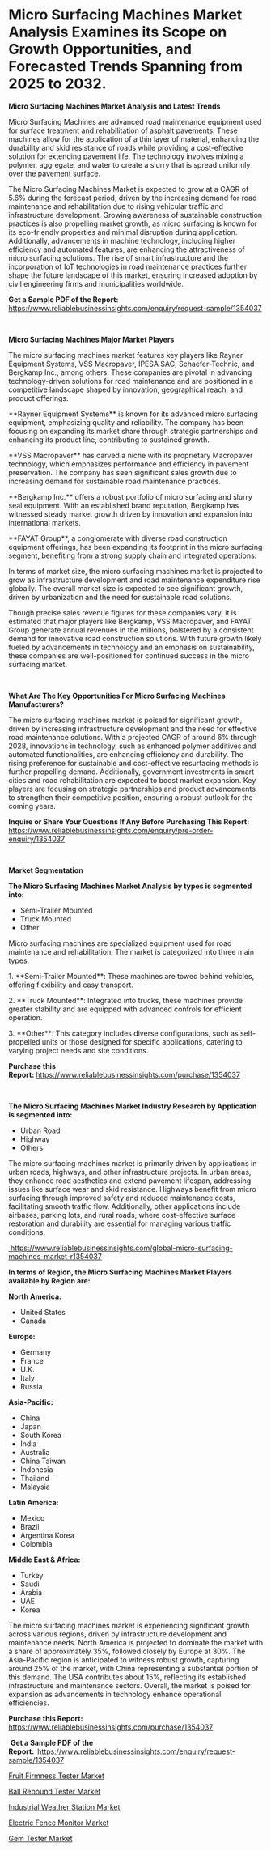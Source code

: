 <p><h1>Micro Surfacing Machines Market Analysis Examines its Scope on Growth Opportunities, and Forecasted Trends Spanning from 2025 to 2032.</h1></p><p><strong>Micro Surfacing Machines Market Analysis and Latest Trends</strong></p>
<p><p>Micro Surfacing Machines are advanced road maintenance equipment used for surface treatment and rehabilitation of asphalt pavements. These machines allow for the application of a thin layer of material, enhancing the durability and skid resistance of roads while providing a cost-effective solution for extending pavement life. The technology involves mixing a polymer, aggregate, and water to create a slurry that is spread uniformly over the pavement surface.</p><p>The Micro Surfacing Machines Market is expected to grow at a CAGR of 5.6% during the forecast period, driven by the increasing demand for road maintenance and rehabilitation due to rising vehicular traffic and infrastructure development. Growing awareness of sustainable construction practices is also propelling market growth, as micro surfacing is known for its eco-friendly properties and minimal disruption during application. Additionally, advancements in machine technology, including higher efficiency and automated features, are enhancing the attractiveness of micro surfacing solutions. The rise of smart infrastructure and the incorporation of IoT technologies in road maintenance practices further shape the future landscape of this market, ensuring increased adoption by civil engineering firms and municipalities worldwide.</p></p>
<p><strong>Get a Sample PDF of the Report:&nbsp;</strong> <a href="https://www.reliablebusinessinsights.com/enquiry/request-sample/1354037?utm_campaign=1113&utm_medium=2&utm_source=Github&utm_content=ia&utm_term=22022025&utm_id=micro-surfacing-machines">https://www.reliablebusinessinsights.com/enquiry/request-sample/1354037</a></p>
<p>&nbsp;</p>
<p><strong>Micro Surfacing Machines Major Market Players</strong></p>
<p><p>The micro surfacing machines market features key players like Rayner Equipment Systems, VSS Macropaver, IPESA SAC, Schaefer-Technic, and Bergkamp Inc., among others. These companies are pivotal in advancing technology-driven solutions for road maintenance and are positioned in a competitive landscape shaped by innovation, geographical reach, and product offerings.</p><p>**Rayner Equipment Systems** is known for its advanced micro surfacing equipment, emphasizing quality and reliability. The company has been focusing on expanding its market share through strategic partnerships and enhancing its product line, contributing to sustained growth. </p><p>**VSS Macropaver** has carved a niche with its proprietary Macropaver technology, which emphasizes performance and efficiency in pavement preservation. The company has seen significant sales growth due to increasing demand for sustainable road maintenance practices.</p><p>**Bergkamp Inc.** offers a robust portfolio of micro surfacing and slurry seal equipment. With an established brand reputation, Bergkamp has witnessed steady market growth driven by innovation and expansion into international markets.</p><p>**FAYAT Group**, a conglomerate with diverse road construction equipment offerings, has been expanding its footprint in the micro surfacing segment, benefiting from a strong supply chain and integrated operations.</p><p>In terms of market size, the micro surfacing machines market is projected to grow as infrastructure development and road maintenance expenditure rise globally. The overall market size is expected to see significant growth, driven by urbanization and the need for sustainable road solutions.</p><p>Though precise sales revenue figures for these companies vary, it is estimated that major players like Bergkamp, VSS Macropaver, and FAYAT Group generate annual revenues in the millions, bolstered by a consistent demand for innovative road construction solutions. With future growth likely fueled by advancements in technology and an emphasis on sustainability, these companies are well-positioned for continued success in the micro surfacing market.</p></p>
<p>&nbsp;</p>
<p><strong>What Are The Key Opportunities For Micro Surfacing Machines Manufacturers?</strong></p>
<p><p>The micro surfacing machines market is poised for significant growth, driven by increasing infrastructure development and the need for effective road maintenance solutions. With a projected CAGR of around 6% through 2028, innovations in technology, such as enhanced polymer additives and automated functionalities, are enhancing efficiency and durability. The rising preference for sustainable and cost-effective resurfacing methods is further propelling demand. Additionally, government investments in smart cities and road rehabilitation are expected to boost market expansion. Key players are focusing on strategic partnerships and product advancements to strengthen their competitive position, ensuring a robust outlook for the coming years.</p></p>
<p><strong>Inquire or Share Your Questions If Any Before Purchasing This Report:</strong> <a href="https://www.reliablebusinessinsights.com/enquiry/pre-order-enquiry/1354037?utm_campaign=1113&utm_medium=2&utm_source=Github&utm_content=ia&utm_term=22022025&utm_id=micro-surfacing-machines">https://www.reliablebusinessinsights.com/enquiry/pre-order-enquiry/1354037</a></p>
<p>&nbsp;</p>
<p><strong>Market Segmentation</strong></p>
<p><strong>The Micro Surfacing Machines Market Analysis by types is segmented into:</strong></p>
<p><ul><li>Semi-Trailer Mounted</li><li>Truck Mounted</li><li>Other</li></ul></p>
<p><p>Micro surfacing machines are specialized equipment used for road maintenance and rehabilitation. The market is categorized into three main types: </p><p>1. **Semi-Trailer Mounted**: These machines are towed behind vehicles, offering flexibility and easy transport.</p><p>2. **Truck Mounted**: Integrated into trucks, these machines provide greater stability and are equipped with advanced controls for efficient operation.</p><p>3. **Other**: This category includes diverse configurations, such as self-propelled units or those designed for specific applications, catering to varying project needs and site conditions.</p></p>
<p><strong>Purchase this Report:&nbsp;</strong><a href="https://www.reliablebusinessinsights.com/purchase/1354037?utm_campaign=1113&utm_medium=2&utm_source=Github&utm_content=ia&utm_term=22022025&utm_id=micro-surfacing-machines">https://www.reliablebusinessinsights.com/purchase/1354037</a></p>
<p>&nbsp;</p>
<p><strong>The Micro Surfacing Machines Market Industry Research by Application is segmented into:</strong></p>
<p><ul><li>Urban Road</li><li>Highway</li><li>Others</li></ul></p>
<p><p>The micro surfacing machines market is primarily driven by applications in urban roads, highways, and other infrastructure projects. In urban areas, they enhance road aesthetics and extend pavement lifespan, addressing issues like surface wear and skid resistance. Highways benefit from micro surfacing through improved safety and reduced maintenance costs, facilitating smooth traffic flow. Additionally, other applications include airbases, parking lots, and rural roads, where cost-effective surface restoration and durability are essential for managing various traffic conditions.</p></p>
<p><a href="https://www.reliablebusinessinsights.com/global-micro-surfacing-machines-market-r1354037?utm_campaign=1113&utm_medium=2&utm_source=Github&utm_content=ia&utm_term=22022025&utm_id=micro-surfacing-machines">&nbsp;https://www.reliablebusinessinsights.com/global-micro-surfacing-machines-market-r1354037</a></p>
<p><strong>In terms of Region, the Micro Surfacing Machines Market Players available by Region are:</strong></p>
<p>
    <p> <strong> North America: </strong>
        <ul>
            <li>United States</li>
            <li>Canada</li>
        </ul>
        </p> 
    <p> <strong> Europe: </strong>
        <ul>
            <li>Germany</li>
            <li>France</li>
            <li>U.K.</li>
            <li>Italy</li>
            <li>Russia</li>
        </ul>
        </p> 
    <p> <strong> Asia-Pacific: </strong>
        <ul>
            <li>China</li>
            <li>Japan</li>
            <li>South Korea</li>
            <li>India</li>
            <li>Australia</li>
            <li>China Taiwan</li>
            <li>Indonesia</li>
            <li>Thailand</li>
            <li>Malaysia</li>
        </ul>
        </p> 
    <p> <strong> Latin America: </strong>
        <ul>
            <li>Mexico</li>
            <li>Brazil</li>
            <li>Argentina Korea</li>
            <li>Colombia</li>
        </ul>
        </p> 
    <p> <strong> Middle East & Africa: </strong>
        <ul>
            <li>Turkey</li>
            <li>Saudi</li>
            <li>Arabia</li>
            <li>UAE</li>
            <li>Korea</li>
        </ul>
    </p>
    </p>
<p><p>The micro surfacing machines market is experiencing significant growth across various regions, driven by infrastructure development and maintenance needs. North America is projected to dominate the market with a share of approximately 35%, followed closely by Europe at 30%. The Asia-Pacific region is anticipated to witness robust growth, capturing around 25% of the market, with China representing a substantial portion of this demand. The USA contributes about 15%, reflecting its established infrastructure and maintenance sectors. Overall, the market is poised for expansion as advancements in technology enhance operational efficiencies.</p></p>
<p><strong>Purchase this Report: </strong><a href="https://www.reliablebusinessinsights.com/purchase/1354037?utm_campaign=1113&utm_medium=2&utm_source=Github&utm_content=ia&utm_term=22022025&utm_id=micro-surfacing-machines">https://www.reliablebusinessinsights.com/purchase/1354037</a></p>
<p>&nbsp;<strong>Get a Sample PDF of the Report:&nbsp;&nbsp;</strong><a href="https://www.reliablebusinessinsights.com/enquiry/request-sample/1354037?utm_campaign=1113&utm_medium=2&utm_source=Github&utm_content=ia&utm_term=22022025&utm_id=micro-surfacing-machines">https://www.reliablebusinessinsights.com/enquiry/request-sample/1354037</a></p>
<p><strong></strong></p>
<p><p><a href="https://github.com/ansanokajabi/Market-Research-Report-List-1/blob/main/fruit-firmness-tester-market.md?utm_campaign=1113&utm_medium=2&utm_source=Github&utm_content=ia&utm_term=22022025&utm_id=micro-surfacing-machines">Fruit Firmness Tester Market</a></p><p><a href="https://github.com/zoccohaniech/Market-Research-Report-List-1/blob/main/ball-rebound-tester-market.md?utm_campaign=1113&utm_medium=2&utm_source=Github&utm_content=ia&utm_term=22022025&utm_id=micro-surfacing-machines">Ball Rebound Tester Market</a></p><p><a href="https://github.com/rrosasdaunas/Market-Research-Report-List-1/blob/main/industrial-weather-station-market.md?utm_campaign=1113&utm_medium=2&utm_source=Github&utm_content=ia&utm_term=22022025&utm_id=micro-surfacing-machines">Industrial Weather Station Market</a></p><p><a href="https://github.com/ancsyanagha/Market-Research-Report-List-1/blob/main/electric-fence-monitor-market.md?utm_campaign=1113&utm_medium=2&utm_source=Github&utm_content=ia&utm_term=22022025&utm_id=micro-surfacing-machines">Electric Fence Monitor Market</a></p><p><a href="https://github.com/lizonbochil23/Market-Research-Report-List-1/blob/main/gem-tester-market.md?utm_campaign=1113&utm_medium=2&utm_source=Github&utm_content=ia&utm_term=22022025&utm_id=micro-surfacing-machines">Gem Tester Market</a></p></p>